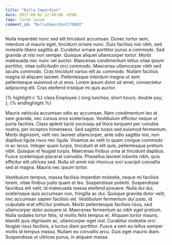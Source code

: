```yaml
---
title: "Nulla Imperdiet"
date: 2017-08-02 12:00:00 -0700
tags: lorem ipsum
comment_id: "NullaImperdiet170802"
---
```


Nulla imperdiet nunc sed elit tincidunt accumsan. Donec tortor sem, interdum ut mauris eget, tincidunt ornare nunc. Duis facilisis nisi nibh, sed molestie libero sagittis at. Curabitur ornare porttitor purus a commodo. Sed gravida ut nisi non semper. Quisque aliquet ullamcorper tortor. Morbi malesuada nec nunc vel auctor. Maecenas condimentum tellus vitae ipsum porttitor, vitae sollicitudin orci commodo. Maecenas ullamcorper nibh sed iaculis commodo. Cras tincidunt varius elit ac commodo. Nullam facilisis magna id aliquam laoreet. Pellentesque interdum magna ut sem pellentesque euismod ut ut eros. Lorem ipsum dolor sit amet, consectetur adipiscing elit. Cras eleifend tristique mi quis auctor.

<!-- more -->

{% highlight c %}
class Employee
{
    long lunches;
    short hours;
    double pay;
};
{% endhighlight %}

Mauris vehicula accumsan odio ac accumsan. Nam condimentum leo at sem gravida, nec cursus eros scelerisque. Vestibulum efficitur neque ut porta facilisis. Class aptent taciti sociosqu ad litora torquent per conubia nostra, per inceptos himenaeos. Sed sagittis turpis sed euismod fermentum. Morbi dignissim, velit nec laoreet ullamcorper, ante odio sagittis nisi, non dapibus ligula risus nec ligula. Vivamus ac velit in quam congue commodo in ac lacus. Integer quam turpis, tincidunt at elit quis, pellentesque pretium nibh. Quisque et feugiat turpis. Maecenas finibus urna at tincidunt dapibus. Fusce scelerisque placerat convallis. Phasellus laoreet lobortis nibh, quis efficitur elit ultrices sed. Nulla sit amet nisi rhoncus orci suscipit convallis sed at magna. Mauris nec ipsum tortor.

Vestibulum tempus, massa facilisis imperdiet molestie, neque mi facilisis lorem, vitae finibus justo quam et leo. Suspendisse potenti. Suspendisse faucibus elit velit, id malesuada massa eleifend posuere. Nulla dui dui, scelerisque quis accumsan non, fringilla ac dui. Quisque gravida dolor velit, nec accumsan sapien facilisis vel. Vestibulum fermentum dui justo, id vulputate erat efficitur pretium. Morbi pellentesque facilisis risus, sed ullamcorper dolor posuere id. Maecenas fermentum ac nibh eget pretium. Nulla sodales tortor felis, id mollis felis tempus et. Aliquam tortor mauris, blandit quis dignissim ac, ullamcorper eget nisl. Curabitur molestie orci feugiat risus facilisis, a luctus diam porttitor. Fusce a sem eu tellus semper mollis id tempus massa. Nullam eu convallis arcu. Duis eget mauris diam. Suspendisse ut ultrices purus, in aliquam massa.